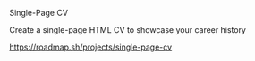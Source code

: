 Single-Page CV

Create a single-page HTML CV to showcase your career history

https://roadmap.sh/projects/single-page-cv
